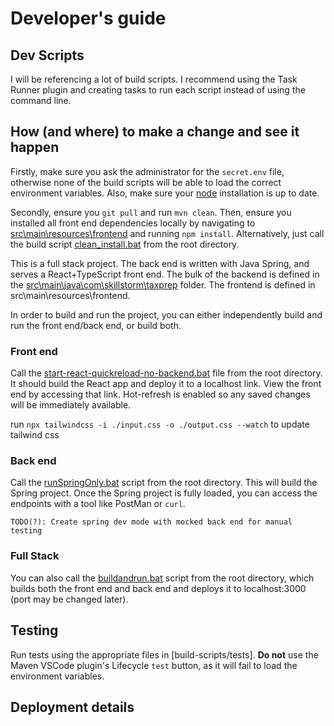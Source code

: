 # Developer's guide

## Dev Scripts

I will be referencing a lot of build scripts. I recommend using the Task Runner plugin and creating tasks to run each script instead of using the command line. 

## How (and where) to make a change and see it happen

Firstly, make sure you ask the administrator for the `secret.env` file, otherwise none of the build scripts will be able to load the correct environment variables. Also, make sure your [node](https://nodejs.org/en) installation is up to date. 

Secondly, ensure you `git pull` and run `mvn clean`. Then, ensure you installed all front end dependencies locally by navigating to [src\main\resources\frontend](src\main\resources\frontend) and running `npm install`. Alternatively, just call the build script [clean_install.bat](build-scripts\clean_install.bat) from the root directory.

This is a full stack project. The back end is written with Java Spring, and serves a React+TypeScript front end. The bulk of the backend is defined in the [src\main\java\com\skillstorm\taxprep](src\main\java\com\skillstorm\taxprep) folder. The frontend is defined in src\main\resources\frontend. 

In order to build and run the project, you can either independently build and run the front end/back end, or build both.

### Front end

Call the [start-react-quickreload-no-backend.bat](build-scripts\start-react-quickreload-no-backend.bat) file from the root directory. It should build the React app and deploy it to a localhost link. View the front end by accessing that link. Hot-refresh is enabled so any saved changes will be immediately available.

run ```npx tailwindcss -i ./input.css -o ./output.css --watch``` to update tailwind css

### Back end
Call the [runSpringOnly.bat](build-scripts\runSpringOnly.bat) script from the root directory. This will build the Spring project. Once the Spring project is fully loaded, you can access the endpoints with a tool like PostMan or `curl`. 

`TODO(?): Create spring dev mode with mocked back end for manual testing`

### Full Stack

You can also call the [buildandrun.bat](build-scripts\runSpringOnly.bat) script from the root directory, which builds both the front end and back end and deploys it to localhost:3000 (port may be changed later). 

## Testing

Run tests using the appropriate files in [build-scripts/tests]. **Do not** use the Maven VSCode plugin's Lifecycle `test` button, as it will fail to load the environment variables.


## Deployment details